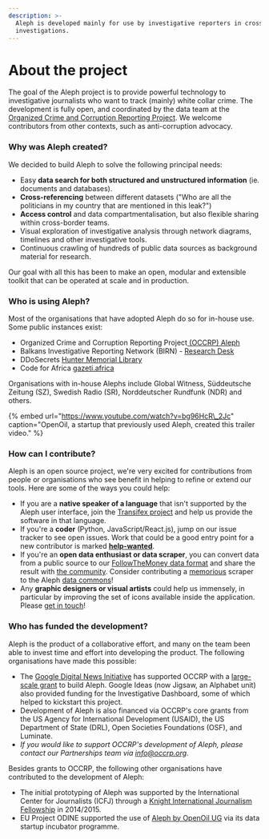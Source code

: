 ```yaml
---
description: >-
  Aleph is developed mainly for use by investigative reporters in cross-border
  investigations.
---
```


# About the project

The goal of the Aleph project is to provide powerful technology to investigative journalists who want to track \(mainly\) white collar crime. The development is fully open, and coordinated by the data team at the [Organized Crime and Corruption Reporting Project](https://occrp.org). We welcome contributors from other contexts, such as anti-corruption advocacy.

### Why was Aleph created?

We decided to build Aleph to solve the following principal needs:

* Easy **data search for both structured and unstructured information** \(ie. documents and databases\).
* **Cross-referencing** between different datasets \("Who are all the politicians in my country that are mentioned in this leak?"\)
* **Access control** and data compartmentalisation, but also flexible sharing within cross-border teams.
* Visual exploration of investigative analysis through network diagrams, timelines and other investigative tools.
* Continuous crawling of hundreds of public data sources as background material for research.

Our goal with all this has been to make an open, modular and extensible toolkit that can be operated at scale and in production.

### Who is using Aleph?

Most of the organisations that have adopted Aleph do so for in-house use. Some public instances exist:

* Organized Crime and Corruption Reporting Project[ \(OCCRP\) Aleph](https://aleph.occrp.org)
* Balkans Investigative Reporting Network \(BIRN\) - [Research Desk](https://source.bird.tools/)
* DDoSecrets [Hunter Memorial Library](https://hunter.ddosecrets.com/)
* Code for Africa [gazeti.africa](https://gazeti.africa/)

Organisations with in-house Alephs include Global Witness, Süddeutsche Zeitung \(SZ\), Swedish Radio \(SR\), Norddeutscher Rundfunk \(NDR\) and others.

{% embed url="https://www.youtube.com/watch?v=bg96HcR\_2Jc" caption="OpenOil, a startup that previously used Aleph, created this trailer video." %}

### How can I contribute?

Aleph is an open source project, we're very excited for contributions from people or organisations who see benefit in helping to refine or extend our tools. Here are some of the ways you could help:

* If you are a **native speaker of a language** that isn't supported by the Aleph user interface, join the [Transifex project](https://www.transifex.com/aleph/) and help us provide the software in that language.
* If you're a **coder** \(Python, JavaScript/React.js\), jump on our issue tracker to see open issues. Work that could be a good entry point for a new contributor is marked [**help-wanted**](https://github.com/alephdata/aleph/labels/help-wanted).
* If you're an **open data enthusiast or data scraper**, you can convert data from a public source to our [FollowTheMoney data format](developers/followthemoney/) and share the result with [the community](get-in-touch.md). Consider contributing a [memorious](developers/memorious.md) scraper to the Aleph [data commons](developers/untitled.md)!
* Any **graphic designers or visual artists** could help us immensely, in particular by improving the set of icons available inside the application. Please [get in touch](get-in-touch.md)!

### Who has funded the development?

Aleph is the product of a collaborative effort, and many on the team been able to invest time and effort into developing the product. The following organisations have made this possible:

* The [Google Digital News Initiative](https://newsinitiative.withgoogle.com/) has supported OCCRP with a [large-scale grant](https://newsinitiative.withgoogle.com/dnifund/dni-projects/turnkey-data-platform-investigative-teams/) to build Aleph. Google Ideas \(now Jigsaw, an Alphabet unit\) also provided funding for the Investigative Dashboard, some of which helped to kickstart this project.
* Development of Aleph is also financed via OCCRP's core grants from the US Agency for International Development \(USAID\), the US Department of State \(DRL\), Open Societies Foundations \(OSF\), and Luminate.
* _If you would like to support OCCRP's development of Aleph, please contact our Partnerships team via info@occrp.org._

Besides grants to OCCRP, the following other organisations have contributed to the development of Aleph:

* The initial prototyping of Aleph was supported by the International Center for Journalists \(ICFJ\) through a [Knight International Journalism Fellowship](https://www.icfj.org/our-work/knight/profiles/friedrich-lindenberg) in 2014/2015.
* EU Project ODINE supported the use of [Aleph by OpenOil UG](https://opendataincubator.eu/category/openoil/) via its data startup incubator programme.



